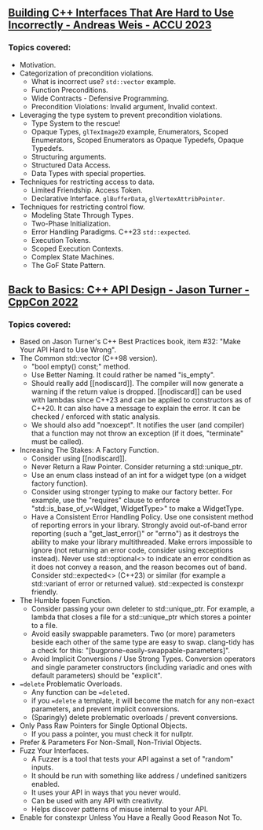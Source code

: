 ## [Building C++ Interfaces That Are Hard to Use Incorrectly - Andreas Weis - ACCU 2023](https://www.youtube.com/watch?v=PIyZ9aosHQg)
### Topics covered:
* Motivation.
* Categorization of precondition violations.
  * What is incorrect use? `std::vector` example.
  * Function Preconditions.
  * Wide Contracts - Defensive Programming.
  * Precondition Violations: Invalid argument, Invalid context.
* Leveraging the type system to prevent precondition violations.
  * Type System to the rescue!
  * Opaque Types, `glTexImage2D` example, Enumerators, Scoped Enumerators, Scoped Enumerators as Opaque Typedefs, Opaque Typedefs.
  * Structuring arguments.
  * Structured Data Access.
  * Data Types with special properties.
* Techniques for restricting access to data.
  * Limited Friendship. Access Token.
  * Declarative Interface. `glBufferData`, `glVertexAttribPointer`.
* Techniques for restricting control flow.
  * Modeling State Through Types. 
  * Two-Phase Initialization.
  * Error Handling Paradigms. C++23 `std::expected`.
  * Execution Tokens.
  * Scoped Execution Contexts.
  * Complex State Machines.
  * The GoF State Pattern.

## [Back to Basics: C++ API Design - Jason Turner - CppCon 2022](https://www.youtube.com/watch?v=zL-vn_pGGgY)
### Topics covered:
* Based on Jason Turner's C++ Best Practices book, item #32: "Make Your API Hard to Use Wrong".
* The Common std::vector (C++98 version).
  * "bool empty() const;" method.
  * Use Better Naming. It could rather be named "is_empty".
  * Should really add [[nodiscard]]. The compiler will now generate a warning if the return value is dropped. [[nodiscard]] can be used with lambdas since C++23 and can be applied to constructors as of C++20. It can also have a message to explain the error. It can be checked / enforced with static analysis.
  * We should also add "noexcept". It notifies the user (and compiler) that a function may not throw an exception (if it does, "terminate" must be called).
* Increasing The Stakes: A Factory Function.
  * Consider using [[nodiscard]].
  * Never Return a Raw Pointer. Consider returning a std::unique_ptr.
  * Use an enum class instead of an int for a widget type (on a widget factory function).
  * Consider using stronger typing to make our factory better. For example, use the "requires" clause to enforce "std::is_base_of_v<Widget, WidgetType>" to make a WidgetType.
  * Have a Consistent Error Handling Policy. Use one consistent method of reporting errors in your library. Strongly avoid out-of-band error reporting (such a "get_last_error()" or "errno") as it destroys the ability to make your library multithreaded. Make errors impossible to ignore (not returning an error code, consider using exceptions instead). Never use std::optional<> to indicate an error condition as it does not convey a reason, and the reason becomes out of band. Consider std::expected<> (C++23) or similar (for example a std::variant of error or returned value). std::expected is constexpr friendly.
* The Humble fopen Function.
  * Consider passing your own deleter to std::unique_ptr. For example, a lambda that closes a file for a std::unique_ptr which stores a pointer to a file.
  * Avoid easily swappable parameters. Two (or more) parameters beside each other of the same type are easy to swap. clang-tidy has a check for this: "[bugprone-easily-swappable-parameters]".
  * Avoid Implicit Conversions / Use Strong Types. Conversion operators and single parameter constructors (including variadic and ones with default parameters) should be "explicit".
* `=delete` Problematic Overloads.
  * Any function can be `=delete`d.
  * if you `=delete` a template, it will become the match for any non-exact parameters, and prevent implicit conversions.
  * (Sparingly) delete problematic overloads / prevent conversions.
* Only Pass Raw Pointers for Single Optional Objects.
  * If you pass a pointer, you must check it for nullptr.
* Prefer & Parameters For Non-Small, Non-Trivial Objects.
* Fuzz Your Interfaces.
  * A Fuzzer is a tool that tests your API against a set of "random" inputs.
  * It should be run with something like address / undefined sanitizers enabled.
  * It uses your API in ways that you never would.
  * Can be used with any API with creativity.
  * Helps discover patterns of misuse internal to your API.
* Enable for constexpr Unless You Have a Really Good Reason Not To.



